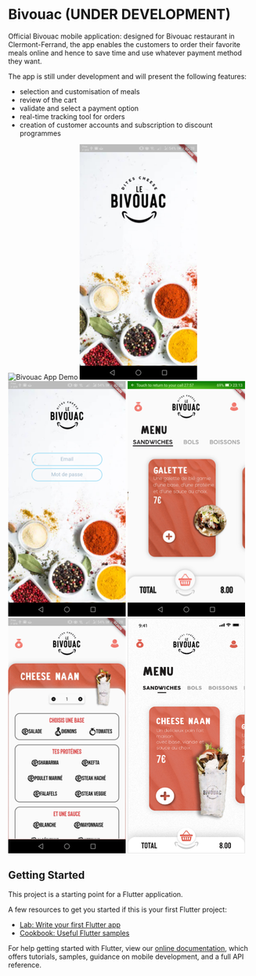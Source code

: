 # Bivouac (UNDER DEVELOPMENT)

Official Bivouac mobile application: designed for Bivouac restaurant in Clermont-Ferrand, the app enables the customers to order their favorite meals online and hence to save time and use whatever payment method they want.

The app is still under development and will present the following features:
- selection and customisation of meals 
- review of the cart
- validate and select a payment option
- real-time tracking tool for orders
- creation of customer accounts and subscription to discount programmes

![Bivouac App Demo](docs/demo.gif)
<img src="docs/landing_screen.jpg" width="240" height="480" />
<img src="docs/login_screen.jpg" width="240" height="480" />
<img src="docs/main_screen.jpg" width="240" height="480" />
<img src="docs/details_screen.jpg" width="240" height="480" />
<img src="docs/main_screen_ios.png" width="240" height="480" />


## Getting Started

This project is a starting point for a Flutter application.

A few resources to get you started if this is your first Flutter project:

- [Lab: Write your first Flutter app](https://flutter.dev/docs/get-started/codelab)
- [Cookbook: Useful Flutter samples](https://flutter.dev/docs/cookbook)

For help getting started with Flutter, view our 
[online documentation](https://flutter.dev/docs), which offers tutorials, 
samples, guidance on mobile development, and a full API reference.
